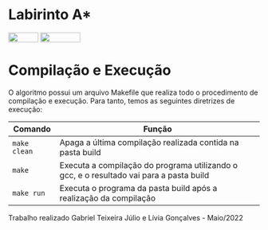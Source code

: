 # Labirinto A*

<div style="display: inline-block;">
<img align="center" height="20px" width="60px" src="https://img.shields.io/badge/Language-C-blue"/> 
<img align="center" height="20px" width="80px" src="https://img.shields.io/badge/Made%20in-VSCode-red"/> 
</div>



# Compilação e Execução

O algoritmo possui um arquivo Makefile que realiza todo o procedimento de compilação e execução. Para tanto, temos as seguintes diretrizes de execução:


| Comando                |  Função                                                                                           |                     
| -----------------------| ------------------------------------------------------------------------------------------------- |
|  `make clean`          | Apaga a última compilação realizada contida na pasta build                                        |
|  `make`                | Executa a compilação do programa utilizando o gcc, e o resultado vai para a pasta build           |
|  `make run`            | Executa o programa da pasta build após a realização da compilação                                 |


<p>Trabalho realizado Gabriel Teixeira Júlio e Lívia Gonçalves - Maio/2022</p>
